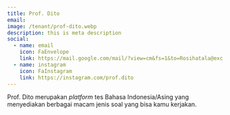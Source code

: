 ```yaml
---
title: Prof. Dito
email: 
image: /tenant/prof-dito.webp
description: this is meta description
social:
  - name: email
    icon: FaEnvelope
    link: https://mail.google.com/mail/?view=cm&fs=1&to=Rosihatala@exc.co.id
  - name: instagram
    icon: FaInstagram
    link: https://instagram.com/prof.dito
---
```

Prof. Dito merupakan _platform_ tes Bahasa Indonesia/Asing yang menyediakan berbagai macam jenis soal yang bisa kamu kerjakan.